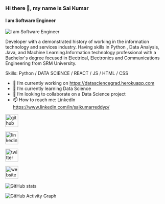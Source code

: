 ### Hi there 👋, my name is Sai Kumar
#### I am Software Engineer
![I am Software Engineer](https://www.linkedin.com/in/saikumarreddyp/detail/background-image/)

Developer with a demonstrated history of working in the information technology and services industry. Having skills in Python , Data Analysis, Java, and Machine Learning.Information technology professional with a Bachelor's degree focused in Electrical, Electronics and Communications Engineering from SRM University.

Skills: Python / DATA SCIENCE / REACT / JS / HTML / CSS

- 🔭 I’m currently working on https://datasciencegrad.herokuapp.com 
- 🌱 I’m currently learning Data Science 
- 👯 I’m looking to collaborate on a Data Science project 
- 📫 How to reach me: LinkedIn https://www.linkedin.com/in/saikumarreddyp/ 


[<img src='https://cdn.jsdelivr.net/npm/simple-icons@3.0.1/icons/github.svg' alt='github' height='40'>](https://github.com/saikumarpochireddygari)  

[<img src='https://cdn.jsdelivr.net/npm/simple-icons@3.0.1/icons/linkedin.svg' alt='linkedin' height='40'>](https://www.linkedin.com/in/saikumarreddyp/)  

[<img src='https://cdn.jsdelivr.net/npm/simple-icons@3.0.1/icons/twitter.svg' alt='twitter' height='40'>](https://twitter.com/pochireddygari)  

[<img src='https://cdn.jsdelivr.net/npm/simple-icons@3.0.1/icons/icloud.svg' alt='website' height='40'>](https://datasciencegrad.herokuapp.com)  

![GitHub stats](https://github-readme-stats.vercel.app/api?username=saikumarpochireddygari&show_icons=true)  

![GitHub Activity Graph](https://activity-graph.herokuapp.com/graph?username=saikumarpochireddygari)  


